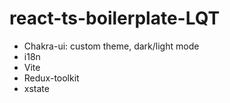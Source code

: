 # react-ts-boilerplate-LQT
* Chakra-ui: custom theme, dark/light mode
* i18n
* Vite
* Redux-toolkit
* xstate
